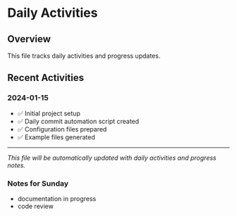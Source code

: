# Daily Activities

## Overview
This file tracks daily activities and progress updates.

## Recent Activities

### 2024-01-15
- ✅ Initial project setup
- ✅ Daily commit automation script created
- ✅ Configuration files prepared
- ✅ Example files generated

---

*This file will be automatically updated with daily activities and progress notes.*

### Notes for Sunday
- documentation in progress
- code review

